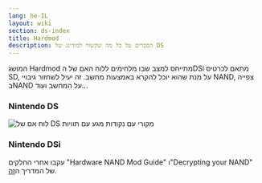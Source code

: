 ```yaml
---
lang: he-IL
layout: wiki
section: ds-index
title: Hardmod
description: הסברים על כל מה שקשור למודינג של DS
---
```


המושג Hardmod מתייחס למצב שבו מלחימים ללוח האם של הDSi מתאם לכרטיס SD, על מנת שהוא יוכל להקרא באמצעות מחשב. זה יעיל לשחזור גיבויי NAND, צפייה בNAND על המחשב ועוד...
### Nintendo DS
![לוח אם של DS מקורי עם נקודות מגע עם תוויות](https://media.discordapp.net/attachments/547986366357700620/736370094392999947/mobo_pinout.png)

### Nintendo DSi
עקבו אחרי החלקים "Hardware NAND Mod Guide" ו"Decrypting your NAND" של המדריך ה[זה](https://gbatemp.net/threads/dsi-downgrading-the-complete-guide.393682/).
